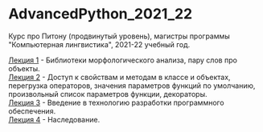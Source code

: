 # AdvancedPython_2021_22
Курс про Питону (продвинутый уровень), магистры программы "Компьютерная лингвистика", 2021-22 учебный год.

[Лекция 1](https://github.com/klyshinsky/AdvancedPython_2021_22/blob/main/lecture_20210904.ipynb) - Библиотеки морфологического анализа, пару слов про объекты.  
[Лекция 2](https://github.com/klyshinsky/AdvancedPython_2021_22/blob/main/lecture_20210911_operators_decorators.ipynb) - Доступ к свойствам и методам в классе и объектах, перегрузка операторов, значения параметров функций по умолчанию, произвольный список параметров функции, декораторы.  
[Лекция 3](https://github.com/klyshinsky/AdvancedPython_2021_22/blob/main/lecture_20211002_software_design.pdf) - Введение в технологию разработки программного обеспечения.  
[Лекция 4](https://github.com/klyshinsky/AdvancedPython_2021_22/blob/main/lecture_20211120_Inheritance.ipynb) - Наследование.